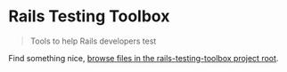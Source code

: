 # Rails Testing Toolbox

> Tools to help Rails developers test

Find something nice, [browse files in the rails-testing-toolbox project root](https://github.com/eliotsykes/rails-testing-toolbox).
